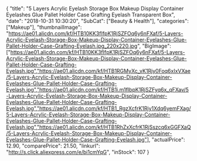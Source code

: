 {
	"title": "5 Layers Acrylic Eyelash Storage Box Makeup Display Container Eyelashes Glue Pallet Holder Case Grafting Eyelash Transparent Box",
	"date": "2018-10-31 10:30:20",
	"SubCat": ["Beauty & Health"],
	"categories": ["Makeup"],
	"thumbnailImage": "https://ae01.alicdn.com/kf/HTB10KK3fIfpK1RjSZFOq6y6nFXaf/5-Layers-Acrylic-Eyelash-Storage-Box-Makeup-Display-Container-Eyelashes-Glue-Pallet-Holder-Case-Grafting-Eyelash.jpg_220x220.jpg",
	"BigImage": ["https://ae01.alicdn.com/kf/HTB10KK3fIfpK1RjSZFOq6y6nFXaf/5-Layers-Acrylic-Eyelash-Storage-Box-Makeup-Display-Container-Eyelashes-Glue-Pallet-Holder-Case-Grafting-Eyelash.jpg","https://ae01.alicdn.com/kf/HTB1RGMyXc_vK1Rjy0Foq6xIxVXae/5-Layers-Acrylic-Eyelash-Storage-Box-Makeup-Display-Container-Eyelashes-Glue-Pallet-Holder-Case-Grafting-Eyelash.jpg","https://ae01.alicdn.com/kf/HTB1i.m1fIbpK1RjSZFyq6x_qFXav/5-Layers-Acrylic-Eyelash-Storage-Box-Makeup-Display-Container-Eyelashes-Glue-Pallet-Holder-Case-Grafting-Eyelash.jpg","https://ae01.alicdn.com/kf/HTB1_RgzXcfrK1Rjy1Xdq6yemFXag/5-Layers-Acrylic-Eyelash-Storage-Box-Makeup-Display-Container-Eyelashes-Glue-Pallet-Holder-Case-Grafting-Eyelash.jpg","https://ae01.alicdn.com/kf/HTB1RhZxXcfrK1RjSszcq6xGGFXaQ/5-Layers-Acrylic-Eyelash-Storage-Box-Makeup-Display-Container-Eyelashes-Glue-Pallet-Holder-Case-Grafting-Eyelash.jpg"],
	"actualPrice": 12.90,
	"comparePrice": 21.50,
	"linkurl": "http://s.click.aliexpress.com/e/bi1cmYqG",
	"inStock": 107
}
